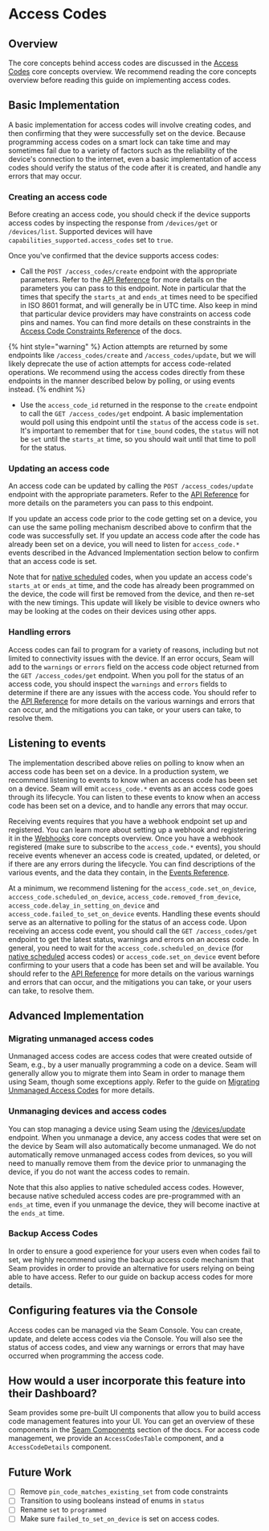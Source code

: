 # Access Codes

## Overview

The core concepts behind access codes are discussed in the [Access Codes](/core-concepts/access-codes.md) core concepts overview.
We recommend reading the core concepts overview before reading this guide on implementing access codes.

## Basic Implementation

A basic implementation for access codes will involve creating codes, and then confirming that they were successfully set on the device.
Because programming access codes on a smart lock can take time and may sometimes fail due to a variety of factors such as the reliability of the device's
connection to the internet, even a basic implementation of access codes should verify the status of the code after it is created, and
handle any errors that may occur.

### Creating an access code

Before creating an access code, you should check if the device supports access codes by inspecting the response from `/devices/get` or `/devices/list`.
Supported devices will have `capabilities_supported.access_codes` set to `true`.

Once you've confirmed that the device supports access codes:

- Call the `POST /access_codes/create` endpoint with the appropriate parameters. Refer to the [API Reference](/api-clients/access-codes/create-an-access-code.md) for more details on the parameters you can pass to this endpoint. Note in particular that the times that specify the `starts_at` and `ends_at` times need to be specified in ISO 8601 format, and will generally be in UTC time. Also keep in mind that particular device providers may have constraints on access code pins and names. You can find more details on these constraints in the [Access Code Constraints Reference](/api-clients/devices##access-code-constraints) of the docs.

{% hint style="warning" %}
Action attempts are returned by some endpoints like `/access_codes/create` and `/access_codes/update`, but we will likely deprecate the use of action attempts for access code-related operations. We recommend using the access codes directly from these endpoints in the manner described below by polling, or using events instead.
{% endhint %}

- Use the `access_code_id` returned in the response to the `create` endpoint to call the `GET /access_codes/get` endpoint. A basic implementation would poll using this endpoint until the `status` of the access code is `set`. It's important to remember that for `time_bound` codes, the `status` will not be `set` until the `starts_at` time, so you should wait until that time to poll for the status.

### Updating an access code

An access code can be updated by calling the `POST /access_codes/update` endpoint with the appropriate parameters. Refer to the [API Reference](/api-clients/access-codes/update-an-access-code.md) for more details on the parameters you can pass to this endpoint.

If you update an access code prior to the code getting set on a device, you can use the same polling mechanism described above to confirm that the code was successfully set. If you update an access code after the code has already been set on a device, you will need to listen for `access_code.*` events described in the Advanced Implementation section below to confirm that an access code is set.

Note that for [native scheduled](/core-concepts/access_codes.md#native-scheduling) codes, when you update an access code's `starts_at` or `ends_at` time, and the code has already been programmed on the device, the code will first be removed from the device, and then re-set with the new timings. This update will likely be visible to device owners who may be looking at the codes on their devices using other apps.

### Handling errors

Access codes can fail to program for a variety of reasons, including but not limited to connectivity issues with the device. If an error occurs, Seam will add to the `warnings` or `errors` field on the access code object returned from the `GET /access_codes/get` endpoint. When you poll for the status of an access code, you should inspect the `warnings` and `errors` fields to determine if there are any issues with the access code. You should refer to the [API Reference](/api-clients/access-codes/README.md) for more details on the various warnings and errors that can occur, and the mitigations you can take, or your users can take, to resolve them.

## Listening to events

The implementation described above relies on polling to know when an access code has been set on a device. In a production system, we recommend listening to events to know when an access code has been set on a device. Seam will emit `access_code.*` events as an access code goes through its lifecycle. You can listen to these events to know when an access code has been set on a device, and to handle any errors that may occur.

Receiving events requires that you have a webhook endpoint set up and registered. You can learn more about setting up a webhook and registering it in the [Webhooks](/core-concepts/webhooks.md) core concepts overview. Once you have a webhook registered (make sure to subscribe to the `access_code.*` events), you should receive events whenever an access code is created, updated, or deleted, or if there are any errors during the lifecycle. You can find descriptions of the various events, and the data they contain, in the [Events Reference](/api-clients/events/README.md).

At a minimum, we recommend listening for the `access_code.set_on_device`, `acccess_code.scheduled_on_device`, `access_code.removed_from_device`, `access_code.delay_in_setting_on_device` and `access_code.failed_to_set_on_device` events. Handling these events should serve as an alternative to polling for the status of an access code. Upon receiving an access code event, you should call the `GET /access_codes/get` endpoint to get the latest status, warnings and errors on an access code. In general, you need to wait for the `access_code.scheduled_on_device` (for [native scheduled](/core-concepts/access_codes.md#native-scheduling) access codes) or `access_code.set_on_device` event before confirming to your users that a code has been set and will be available. You should refer to the [API Reference](/api-clients/access-codes/README.md) for more details on the various warnings and errors that can occur, and the mitigations you can take, or your users can take, to resolve them.

## Advanced Implementation

### Migrating unmanaged access codes

Unmanaged access codes are access codes that were created outside of Seam, e.g., by a user manually programming a code on a device. Seam will generally allow you to migrate them into Seam in order to manage them using Seam, though some exceptions apply. Refer to the guide on [Migrating Unmanaged Access Codes](/device-guides/migrating-existing-codes.md) for more details.

### Unmanaging devices and access codes

You can stop managing a device using Seam using the [/devices/update](/api-clients/devices/update-device) endpoint. When you unmanage a device, any access codes that were set on the device by Seam will also automatically become unmanaged. We do not automatically remove unmanaged access codes from devices, so you will need to manually remove them from the device prior to unmanaging the device, if you do not want the access codes to remain.

Note that this also applies to native scheduled access codes. However, because native scheduled access codes are pre-programmed with an `ends_at` time, even if you unmanage the device, they will become inactive at the `ends_at` time.

### Backup Access Codes

In order to ensure a good experience for your users even when codes fail to set, we highly recommend using the backup access code mechanism that Seam provides in order to provide an alternative for users relying on being able to have access. Refer to our guide on backup access codes for more details.

## Configuring features via the Console

Access codes can be managed via the Seam Console. You can create, update, and delete access codes via the Console. You will also see the status of access codes, and view any warnings or errors that may have occurred when programming the access code.

## How would a user incorporate this feature into their Dashboard?

Seam provides some pre-built UI components that allow you to build access code management features into your UI. You can get an overview of these components in the [Seam Components](/seam-components/README.md) section of the docs. For access code management, we provide an `AccessCodesTable` component, and a `AccessCodeDetails` component.

## Future Work
- [ ] Remove `pin_code_matches_existing_set` from code constraints
- [ ] Transition to using booleans instead of enums in `status`
- [ ] Rename `set` to `programmed`
- [ ] Make sure `failed_to_set_on_device` is set on access codes.
